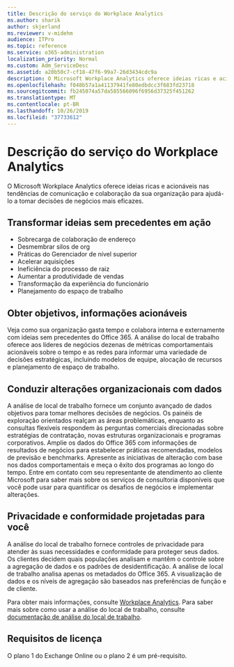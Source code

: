 ```yaml
---
title: Descrição do serviço do Workplace Analytics
ms.author: sharik
author: skjerland
ms.reviewer: v-midehm
audience: ITPro
ms.topic: reference
ms.service: o365-administration
localization_priority: Normal
ms.custom: Adm_ServiceDesc
ms.assetid: a20b50c7-cf18-47f6-99a7-26d3434cdc9a
description: O Microsoft Workplace Analytics oferece ideias ricas e acionáveis nas tendências de comunicação e colaboração da sua organização para ajudá-lo a tomar decisões de negócios mais eficazes.
ms.openlocfilehash: f048b57a1a41137941fe80edbdcc3f683fd23718
ms.sourcegitcommit: fb245074a57da585566096f6956d37325f451262
ms.translationtype: MT
ms.contentlocale: pt-BR
ms.lasthandoff: 10/26/2019
ms.locfileid: "37733612"
---
```

# <a name="workplace-analytics-service-description"></a>Descrição do serviço do Workplace Analytics

O Microsoft Workplace Analytics oferece ideias ricas e acionáveis nas tendências de comunicação e colaboração da sua organização para ajudá-lo a tomar decisões de negócios mais eficazes.

## <a name="transform-unprecedented-insights-into-action"></a>Transformar ideias sem precedentes em ação

* Sobrecarga de colaboração de endereço
* Desmembrar silos de org
* Práticas do Gerenciador de nível superior
* Acelerar aquisições
* Ineficiência do processo de raiz
* Aumentar a produtividade de vendas
* Transformação da experiência do funcionário
* Planejamento do espaço de trabalho

## <a name="gain-objective-actionable-insights"></a>Obter objetivos, informações acionáveis

Veja como sua organização gasta tempo e colabora interna e externamente com ideias sem precedentes do Office 365. A análise do local de trabalho oferece aos líderes de negócios dezenas de métricas comportamentais acionáveis sobre o tempo e as redes para informar uma variedade de decisões estratégicas, incluindo modelos de equipe, alocação de recursos e planejamento de espaço de trabalho.

## <a name="drive-organizational-change-with-data"></a>Conduzir alterações organizacionais com dados

A análise de local de trabalho fornece um conjunto avançado de dados objetivos para tomar melhores decisões de negócios. Os painéis de exploração orientados realçam as áreas problemáticas, enquanto as consultas flexíveis respondem às perguntas comerciais direcionadas sobre estratégias de contratação, novas estruturas organizacionais e programas corporativos. Amplie os dados do Office 365 com informações de resultados de negócios para estabelecer práticas recomendadas, modelos de previsão e benchmarks. Apresente as iniciativas de alteração com base nos dados comportamentais e meça o êxito dos programas ao longo do tempo. Entre em contato com seu representante de atendimento ao cliente Microsoft para saber mais sobre os serviços de consultoria disponíveis que você pode usar para quantificar os desafios de negócios e implementar alterações.

## <a name="privacy-and-compliance-designed-for-you"></a>Privacidade e conformidade projetadas para você

A análise do local de trabalho fornece controles de privacidade para atender às suas necessidades e conformidade para proteger seus dados. Os clientes decidem quais populações analisam e mantêm o controle sobre a agregação de dados e os padrões de desidentificação. A análise de local de trabalho analisa apenas os metadados do Office 365. A visualização de dados e os níveis de agregação são baseados nas preferências de função e de cliente.

Para obter mais informações, consulte [Workplace Analytics](https://go.microsoft.com/fwlink/?linkid=852492). Para saber mais sobre como usar a análise do local de trabalho, consulte [documentação de análise do local de trabalho](https://docs.microsoft.com/workplace-analytics/).
  
## <a name="licensing-requirements"></a>Requisitos de licença

O plano 1 do Exchange Online ou o plano 2 é um pré-requisito.
